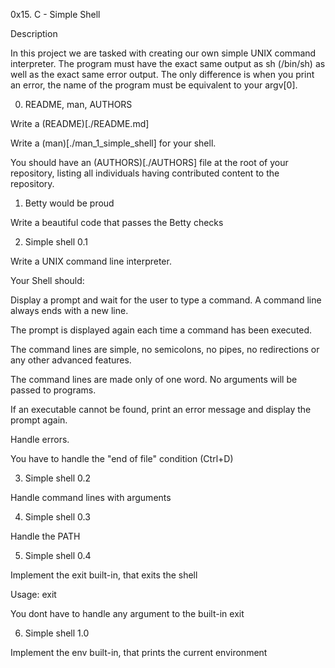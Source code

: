 0x15. C - Simple Shell

Description

In this project we are tasked with creating our own simple UNIX command interpreter. The program must have the exact same output as sh (/bin/sh) as well as the exact same error output. The only difference is when you print an error, the name of the program must be equivalent to your argv[0].

0. README, man, AUTHORS

Write a (README)[./README.md]

Write a (man)[./man_1_simple_shell] for your shell.

You should have an (AUTHORS)[./AUTHORS] file at the root of your repository, listing all individuals having contributed content to the repository.

1. Betty would be proud

Write a beautiful code that passes the Betty checks

2. Simple shell 0.1

Write a UNIX command line interpreter.

Your Shell should:

Display a prompt and wait for the user to type a command. A command line always ends with a new line.

The prompt is displayed again each time a command has been executed.

The command lines are simple, no semicolons, no pipes, no redirections or any other advanced features.

The command lines are made only of one word. No arguments will be passed to programs.

If an executable cannot be found, print an error message and display the prompt again.

Handle errors.

You have to handle the "end of file" condition (Ctrl+D)

3. Simple shell 0.2

Handle command lines with arguments

4. Simple shell 0.3

Handle the PATH

5. Simple shell 0.4

Implement the exit built-in, that exits the shell

Usage: exit

You dont have to handle any argument to the built-in exit

6. Simple shell 1.0

Implement the env built-in, that prints the current environment
